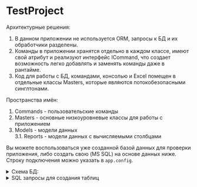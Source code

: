 # TestProject

Архитектурные решения:  
1. В данном приложении не используется ORM, запросы к БД и их обработчики разделены.  
2. Команды в приложении хранятся отдельно в каждом классе, имеют свой атрибут и реализуют интерфейс ICommand, что создает возможность легко добавлять и заменять команды даже в рантайме.
3. Код для работы с БД, командами, консолью и Excel помещен в отдельные классы Masters, которые являются потокобезопасными синглтонами.

Пространства имён:  
1. Commands - пользовательские команды  
2. Masters - основные низкоуровневые классы для работы с приложением  
3. Models - модели данных  
	3.1. Reports - модели данных с вычисляемыми столбцами

Вы можете воспользоваться уже созданной базой данных для проверки приложения, либо создать свою (MS SQL) на основе данных ниже. Строку подключения можно указать в `app.config`.
<details>
  <summary>Схема БД:</summary> 
  
  ![image](https://github.com/usernamenetdev/TestProject/assets/143216111/a06e2cdb-2820-46c4-a5b6-0d0ff808bed5)
    
</details>


<details>
  <summary>SQL запросы для создания таблиц</summary>  

  
  Company:  
```
 CREATE TABLE [dbo].[Company] (
    [Id]          INT            IDENTITY (1, 1) NOT NULL,
    [COMPANYNAME] NVARCHAR (50)  NOT NULL,
    [ITN]         CHAR (12)      NOT NULL,
    [BIN]         CHAR (13)      NOT NULL,
    [COUNTRY]     NVARCHAR (50)  NOT NULL,
    [CITY]        NVARCHAR (50)  NOT NULL,
    [ADDRESS]     NVARCHAR (100) NOT NULL,
    [EMAIL]       NVARCHAR (50)  NOT NULL,
    [TEL]         VARCHAR (20)   NOT NULL,
    PRIMARY KEY CLUSTERED ([Id] ASC)
);
```
  Person:  
```
CREATE TABLE [dbo].[Person] (
    [Id]         INT           IDENTITY (1, 1) NOT NULL,
    [LASTNAME]   NVARCHAR (50) NOT NULL,
    [FIRSTNAME]  NVARCHAR (50) NOT NULL,
    [MIDDLENAME] NVARCHAR (50) NOT NULL,
    [SEX]        NCHAR (1)     NOT NULL,
	[COUNTRY]    NVARCHAR (50) NOT NULL,
	[CITY]       NVARCHAR (50) NOT NULL,
	[ADDRESS]    NVARCHAR (100)NOT NULL,
	[EMAIL]		 NVARCHAR (50) NOT NULL,
	[TEL]        NVARCHAR (20) NOT NULL,
    [BIRTHDAY]   DATE          NOT NULL,
    [COMPANY_ID] INT           NOT NULL,
    PRIMARY KEY CLUSTERED ([Id] ASC),
    FOREIGN KEY ([COMPANY_ID]) REFERENCES [dbo].[Company] ([Id])
);
```
  Contract:  
```
CREATE TABLE [dbo].[Contract] (
    [Id]              INT           IDENTITY (1, 1) NOT NULL,
    [COMPANY_ID]      INT           NOT NULL,
    [PERSON_ID]       INT           NOT NULL,
    [CONTRACT_AMOUNT] MONEY         NOT NULL,
    [STATUS]          NVARCHAR (15) NOT NULL,
    [DATE]            DATE          NOT NULL,
    PRIMARY KEY CLUSTERED ([Id] ASC),
    FOREIGN KEY ([COMPANY_ID]) REFERENCES [dbo].[Company] ([Id])
);
```
</details>
